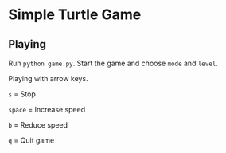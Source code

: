 # Simple Turtle Game

## Playing
Run `python game.py`. Start the game and choose `mode` and `level`.

Playing with arrow keys.

`s` = Stop

`space` = Increase speed

`b` = Reduce speed

`q` = Quit game

